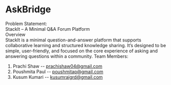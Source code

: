 # AskBridge
Problem Statement:</br>
StackIt – A Minimal Q&A Forum Platform</br>
Overview</br>
StackIt is a minimal question-and-answer platform that supports collaborative learning and structured knowledge sharing. It’s designed to be simple, user-friendly, and focused on the core experience of asking and answering questions within a community.
Team Members:</br>
1. Prachi Shaw -- prachishaw04@gmail.com</br>
2. Poushmita Paul -- poushmitap@gmail.com</br>
3. Kusum Kumari -- kusumraigrd@gmail.com

